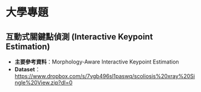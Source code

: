 # 大學專題

## 互動式關鍵點偵測 (Interactive Keypoint Estimation)
- **主要參考資料**：Morphology-Aware Interactive Keypoint Estimation
- **Dataset**：https://www.dropbox.com/s/7vgb496sl1paswq/scoliosis%20xray%20Single%20View.zip?dl=0
